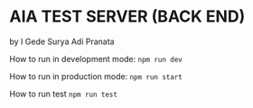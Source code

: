# AIA TEST SERVER (BACK END)
by I Gede Surya Adi Pranata

How to run in development mode:
```npm run dev```

How to run in production mode:
```npm run start```

How to run test
```npm run test```


